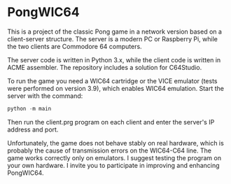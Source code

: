 # PongWIC64
This is a project of the classic Pong game in a network version based on a client-server structure. The server is a modern PC or Raspberry Pi, while the two clients are Commodore 64 computers.

The server code is written in Python 3.x, while the client code is written in ACME assembler. The repository includes a solution for C64Studio.

To run the game you need a WIC64 cartridge or the VICE emulator (tests were performed on version 3.9), which enables WIC64 emulation.
Start the server with the command:

```python
python -m main
```

Then run the client.prg program on each client and enter the server's IP address and port.

Unfortunately, the game does not behave stably on real hardware, which is probably the cause of transmission errors on the WIC64-C64 line. The game works correctly only on emulators. I suggest testing the program on your own hardware. I invite you to participate in improving and enhancing PongWIC64.
